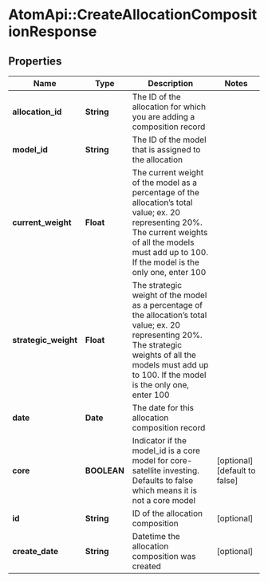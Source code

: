 # AtomApi::CreateAllocationCompositionResponse

## Properties
Name | Type | Description | Notes
------------ | ------------- | ------------- | -------------
**allocation_id** | **String** | The ID of the allocation for which you are adding a composition record | 
**model_id** | **String** | The ID of the model that is assigned to the allocation | 
**current_weight** | **Float** | The current weight of the model as a percentage of the allocation’s total value; ex. 20 representing 20%. The current weights of all the models must add up to 100. If the model is the only one, enter 100 | 
**strategic_weight** | **Float** | The strategic weight of the model as a percentage of the allocation’s total value; ex. 20 representing 20%. The strategic weights of all the models must add up to 100. If the model is the only one, enter 100 | 
**date** | **Date** | The date for this allocation composition record | 
**core** | **BOOLEAN** | Indicator if the model_id is a core model for core-satellite investing. Defaults to false which means it is not a core model | [optional] [default to false]
**id** | **String** | ID of the allocation composition | [optional] 
**create_date** | **String** | Datetime the allocation composition was created | [optional] 


